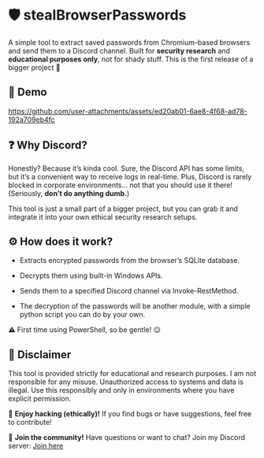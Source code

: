 # 🛡️ stealBrowserPasswords

A simple tool to extract saved passwords from Chromium-based browsers and send them to a Discord channel. Built for **security research** and **educational purposes only**, not for shady stuff.
This is the first release of a bigger project 👾

## 👀 Demo

https://github.com/user-attachments/assets/ed20ab01-6ae8-4f68-ad78-192a709eb4fc

## ❓ Why Discord?

Honestly? Because it’s kinda cool. Sure, the Discord API has some limits, but it’s a convenient way to receive logs in real-time. Plus, Discord is rarely blocked in corporate environments... not that you should use it there! (Seriously, **don’t do anything dumb.**)

This tool is just a small part of a bigger project, but you can grab it and integrate it into your own ethical security research setups.


## ⚙️ How does it work?

- Extracts encrypted passwords from the browser’s SQLite database.

- Decrypts them using built-in Windows APIs.

- Sends them to a specified Discord channel via Invoke-RestMethod.

- The decryption of the passwords will be another module, with a simple python script you can do by your own.

⚠️ First time using PowerShell, so be gentle! 😉

## 🚨 Disclaimer

This tool is provided strictly for educational and research purposes. I am not responsible for any misuse. Unauthorized access to systems and data is illegal. Use this responsibly and only in environments where you have explicit permission.

👾 **Enjoy hacking (ethically)!** If you find bugs or have suggestions, feel free to contribute!

💬 **Join the community!** Have questions or want to chat? Join my Discord server: [Join here](https://discord.com/invite/ZRf5PJYGMk)

